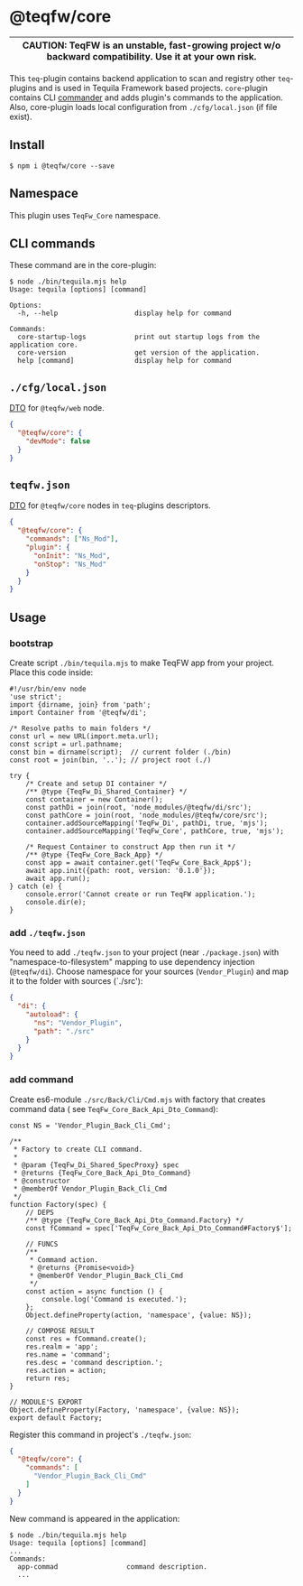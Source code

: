 # @teqfw/core

|CAUTION: TeqFW is an unstable, fast-growing project w/o backward compatibility. Use it at your own risk.|
|---|

This `teq`-plugin contains backend application to scan and registry other `teq`-plugins and is used in Tequila Framework
based projects. `core`-plugin contains CLI [commander](https://github.com/tj/commander.js) and adds plugin's commands to
the application. Also, core-plugin loads local configuration from `./cfg/local.json` (if file exist).

## Install

```shell
$ npm i @teqfw/core --save 
```

## Namespace

This plugin uses `TeqFw_Core` namespace.

## CLI commands

These command are in the core-plugin:

```shell
$ node ./bin/tequila.mjs help
Usage: tequila [options] [command]

Options:
  -h, --help                   display help for command

Commands:
  core-startup-logs            print out startup logs from the application core.
  core-version                 get version of the application.
  help [command]               display help for command
```

## `./cfg/local.json`

[DTO](src/Back/Api/Dto/Config/Local.mjs) for `@teqfw/web` node.

```json
{
  "@teqfw/core": {
    "devMode": false
  }
}
```

## `teqfw.json`

[DTO](src/Back/Api/Dto/Plugin/Desc.mjs) for `@teqfw/core` nodes in `teq`-plugins descriptors.

```json
{
  "@teqfw/core": {
    "commands": ["Ns_Mod"],
    "plugin": {
      "onInit": "Ns_Mod",
      "onStop": "Ns_Mod"
    }
  }
}
```

## Usage

### bootstrap

Create script `./bin/tequila.mjs` to make TeqFW app from your project. Place this code inside:

```ecmascript 6
#!/usr/bin/env node
'use strict';
import {dirname, join} from 'path';
import Container from '@teqfw/di';

/* Resolve paths to main folders */
const url = new URL(import.meta.url);
const script = url.pathname;
const bin = dirname(script);  // current folder (./bin)
const root = join(bin, '..'); // project root (./)

try {
    /* Create and setup DI container */
    /** @type {TeqFw_Di_Shared_Container} */
    const container = new Container();
    const pathDi = join(root, 'node_modules/@teqfw/di/src');
    const pathCore = join(root, 'node_modules/@teqfw/core/src');
    container.addSourceMapping('TeqFw_Di', pathDi, true, 'mjs');
    container.addSourceMapping('TeqFw_Core', pathCore, true, 'mjs');

    /* Request Container to construct App then run it */
    /** @type {TeqFw_Core_Back_App} */
    const app = await container.get('TeqFw_Core_Back_App$');
    await app.init({path: root, version: '0.1.0'});
    await app.run();
} catch (e) {
    console.error('Cannot create or run TeqFW application.');
    console.dir(e);
}
```

### add `./teqfw.json`

You need to add `./teqfw.json` to your project (near `./package.json`) with "namespace-to-filesystem" mapping to use
dependency injection (`@teqfw/di`). Choose namespace for your sources (`Vendor_Plugin`) and map it to the folder with
sources (`./src'):

```json
{
  "di": {
    "autoload": {
      "ns": "Vendor_Plugin",
      "path": "./src"
    }
  }
}
```

### add command

Create es6-module `./src/Back/Cli/Cmd.mjs` with factory that creates command data (
see `TeqFw_Core_Back_Api_Dto_Command`):

```ecmascript 6
const NS = 'Vendor_Plugin_Back_Cli_Cmd';

/**
 * Factory to create CLI command.
 *
 * @param {TeqFw_Di_Shared_SpecProxy} spec
 * @returns {TeqFw_Core_Back_Api_Dto_Command}
 * @constructor
 * @memberOf Vendor_Plugin_Back_Cli_Cmd
 */
function Factory(spec) {
    // DEPS
    /** @type {TeqFw_Core_Back_Api_Dto_Command.Factory} */
    const fCommand = spec['TeqFw_Core_Back_Api_Dto_Command#Factory$'];

    // FUNCS
    /**
     * Command action.
     * @returns {Promise<void>}
     * @memberOf Vendor_Plugin_Back_Cli_Cmd
     */
    const action = async function () {
        console.log('Command is executed.');
    };
    Object.defineProperty(action, 'namespace', {value: NS});

    // COMPOSE RESULT
    const res = fCommand.create();
    res.realm = 'app';
    res.name = 'command';
    res.desc = 'command description.';
    res.action = action;
    return res;
}

// MODULE'S EXPORT
Object.defineProperty(Factory, 'namespace', {value: NS});
export default Factory;
```

Register this command in project's `./teqfw.json`:

```json
{
  "@teqfw/core": {
    "commands": [
      "Vendor_Plugin_Back_Cli_Cmd"
    ]
  }
}
```

New command is appeared in the application:

```shell
$ node ./bin/tequila.mjs help
Usage: tequila [options] [command]
...
Commands:
  app-commad                 command description.
  ...
```
